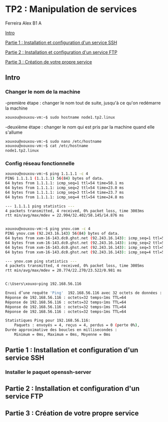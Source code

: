 # TP2 : Manipulation de services

Ferreira Alex B1 A

[Intro](#Intro)

[Partie 1 : Installation et configuration d'un service SSH](#p1)

[Partie 2 : Installation et configuration d'un service FTP](#p2)

[Partie 3 : Création de votre propre service](#p3)


## Intro

### Changer le nom de la machine

-première étape : changer le nom tout de suite, jusqu'à ce qu'on redémarre la machine

```bash
xouxou@xouxou-vm:~$ sudo hostname node1.tp2.linux
```
-deuxième étape : changer le nom qui est pris par la machine quand elle s'allume
```bash
xouxou@xouxou-vm:~$ sudo nano /etc/hostname
xouxou@xouxou-vm:~$ cat /etc/hostname
node1.tp2.linux
```

###  Config réseau fonctionnelle

```bash
xouxou@xouxou-vm:~$ ping 1.1.1.1 -c 4
PING 1.1.1.1 (1.1.1.1) 56(84) bytes of data.
64 bytes from 1.1.1.1: icmp_seq=1 ttl=54 time=58.1 ms
64 bytes from 1.1.1.1: icmp_seq=2 ttl=54 time=23.0 ms
64 bytes from 1.1.1.1: icmp_seq=3 ttl=54 time=23.7 ms
64 bytes from 1.1.1.1: icmp_seq=4 ttl=54 time=24.8 ms

--- 1.1.1.1 ping statistics ---
4 packets transmitted, 4 received, 0% packet loss, time 3003ms
rtt min/avg/max/mdev = 22.994/32.402/58.145/14.876 ms


xouxou@xouxou-vm:~$ ping ynov.com -c 4
PING ynov.com (92.243.16.143) 56(84) bytes of data.
64 bytes from xvm-16-143.dc0.ghst.net (92.243.16.143): icmp_seq=1 ttl=50 time=22.3 ms
64 bytes from xvm-16-143.dc0.ghst.net (92.243.16.143): icmp_seq=2 ttl=50 time=20.8 ms
64 bytes from xvm-16-143.dc0.ghst.net (92.243.16.143): icmp_seq=3 ttl=50 time=23.5 ms
64 bytes from xvm-16-143.dc0.ghst.net (92.243.16.143): icmp_seq=4 ttl=50 time=22.5 ms

--- ynov.com ping statistics ---
4 packets transmitted, 4 received, 0% packet loss, time 3005ms
rtt min/avg/max/mdev = 20.774/22.270/23.522/0.981 ms


C:\Users\xouxo>ping 192.168.56.116

Envoi d’une requête 'Ping'  192.168.56.116 avec 32 octets de données :
Réponse de 192.168.56.116 : octets=32 temps<1ms TTL=64
Réponse de 192.168.56.116 : octets=32 temps<1ms TTL=64
Réponse de 192.168.56.116 : octets=32 temps<1ms TTL=64
Réponse de 192.168.56.116 : octets=32 temps<1ms TTL=64

Statistiques Ping pour 192.168.56.116:
    Paquets : envoyés = 4, reçus = 4, perdus = 0 (perte 0%),
Durée approximative des boucles en millisecondes :
    Minimum = 0ms, Maximum = 0ms, Moyenne = 0ms

```


## Partie 1 : Installation et configuration d'un service SSH <a name="p1"></a>

### Installer le paquet openssh-server


## Partie 2 : Installation et configuration d'un service FTP <a name="p2"></a>



## Partie 3 : Création de votre propre service <a name="p3"></a>